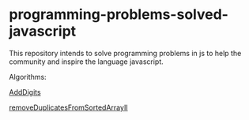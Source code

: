 # programming-problems-solved-javascript
This repository intends to solve programming problems in js to help the community and inspire the language javascript.


Algorithms: 
  
  [AddDigits](./addDigits/index.js)
  
  [removeDuplicatesFromSortedArrayII](./removeDuplicatesFromSortedArrayII/index.js)
